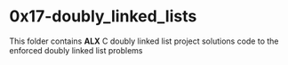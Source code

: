 # 0x17-doubly_linked_lists
This folder contains <strong>ALX</strong> C doubly linked list project solutions code to the enforced doubly linked list problems
